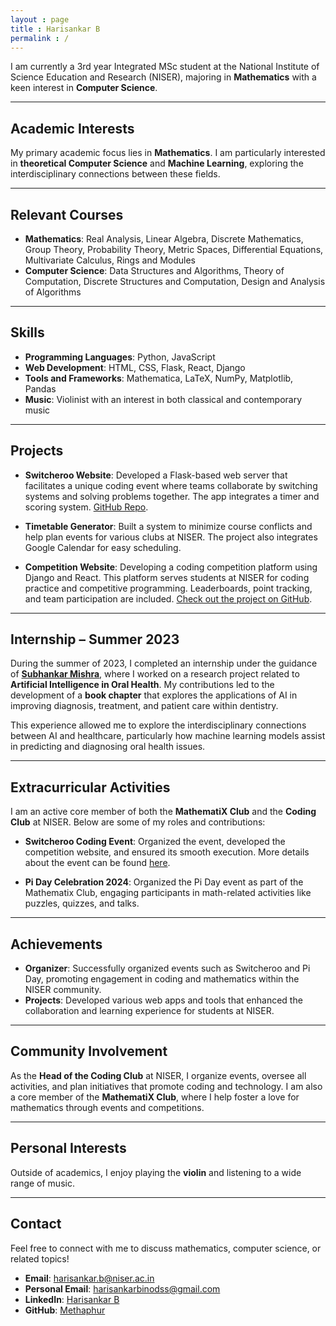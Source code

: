 ```yaml
---
layout : page
title : Harisankar B
permalink : /
---
```


I am currently a 3rd year Integrated MSc student at the National Institute of Science Education and Research (NISER), majoring in **Mathematics** with a keen interest in **Computer Science**.

---

## Academic Interests

My primary academic focus lies in **Mathematics**. I am particularly interested in **theoretical Computer Science** and **Machine Learning**, exploring the interdisciplinary connections between these fields.

---

## Relevant Courses

- **Mathematics**: Real Analysis, Linear Algebra, Discrete Mathematics, Group Theory, Probability Theory, Metric Spaces, Differential Equations, Multivariate Calculus, Rings and Modules
- **Computer Science**: Data Structures and Algorithms, Theory of Computation, Discrete Structures and Computation, Design and Analysis of Algorithms

---

## Skills

- **Programming Languages**: Python, JavaScript
- **Web Development**: HTML, CSS, Flask, React, Django
- **Tools and Frameworks**: Mathematica, LaTeX, NumPy, Matplotlib, Pandas
- **Music**: Violinist with an interest in both classical and contemporary music

---

## Projects

- **Switcheroo Website**: Developed a Flask-based web server that facilitates a unique coding event where teams collaborate by switching systems and solving problems together. The app integrates a timer and scoring system. [GitHub Repo](https://github.com/Methaphur/switcheroo).

- **Timetable Generator**: Built a system to minimize course conflicts and help plan events for various clubs at NISER. The project also integrates Google Calendar for easy scheduling.

- **Competition Website**: Developing a coding competition platform using Django and React. This platform serves students at NISER for coding practice and competitive programming. Leaderboards, point tracking, and team participation are included. [Check out the project on GitHub](https://github.com/sugar-syrup/NiserCodeLab).

---

## Internship – Summer 2023

During the summer of 2023, I completed an internship under the guidance of [**Subhankar Mishra**](https://niser.ac.in/~smishra/), where I worked on a research project related to **Artificial Intelligence in Oral Health**. My contributions led to the development of a **book chapter** that explores the applications of AI in improving diagnosis, treatment, and patient care within dentistry.

This experience allowed me to explore the interdisciplinary connections between AI and healthcare, particularly how machine learning models assist in predicting and diagnosing oral health issues.

---

## Extracurricular Activities

I am an active core member of both the **MathematiX Club** and the **Coding Club** at NISER. Below are some of my roles and contributions:

- **Switcheroo Coding Event**: Organized the event, developed the competition website, and ensured its smooth execution. More details about the event can be found [here](https://www.niser.ac.in/~smishra/event/2022sdg/switcheroo.html).

- **Pi Day Celebration 2024**: Organized the Pi Day event as part of the Mathematix Club, engaging participants in math-related activities like puzzles, quizzes, and talks.

---

## Achievements

- **Organizer**: Successfully organized events such as Switcheroo and Pi Day, promoting engagement in coding and mathematics within the NISER community.
- **Projects**: Developed various web apps and tools that enhanced the collaboration and learning experience for students at NISER.

---

## Community Involvement

As the **Head of the Coding Club** at NISER, I organize events, oversee all activities, and plan initiatives that promote coding and technology. I am also a core member of the **MathematiX Club**, where I help foster a love for mathematics through events and competitions.

---

## Personal Interests

Outside of academics, I enjoy playing the **violin** and listening to a wide range of music.

---

## Contact

Feel free to connect with me to discuss mathematics, computer science, or related topics!

- **Email**: [harisankar.b@niser.ac.in](mailto:harisankar.b@niser.ac.in)
- **Personal Email**: [harisankarbinodss@gmail.com](mailto:harisankarbinodss@gmail.com)
- **LinkedIn**: [Harisankar B](https://www.linkedin.com)
- **GitHub**: [Methaphur](https://github.com/Methaphur)
